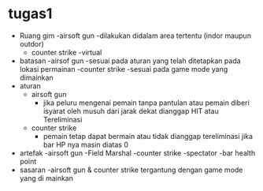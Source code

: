 # tugas1
- Ruang gim
   -airsoft gun
    -dilakukan didalam area tertentu (indor maupun outdor)
   - counter strike
    -virtual
- batasan 
  -airsof gun
    -sesuai pada aturan yang telah ditetapkan pada lokasi permainan
   -counter strike
    -sesuai pada game mode yang dimainkan
- aturan
  - airsoft gun
    - jika peluru mengenai pemain tanpa pantulan atau pemain diberi isyarat oleh musuh dari jarak dekat dianggap HIT atau Tereliminasi
  - counter strike
    - pemain tetap dapat bermain atau tidak dianggap tereliminasi jika bar HP nya masin diatas 0
- artefak
  -airsoft gun
    -Field Marshal
  -counter strike
    -spectator
    -bar health point
- sasaran
  -airsoft gun & counter strike tergantung dengan game mode yang di mainkan
 
